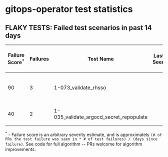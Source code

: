 # gitops-operator test statistics
## FLAKY TESTS: Failed test scenarios in past 14 days
| Failure Score<sup>*</sup> | Failures | Test Name | Last Seen | PR List and Logs 
|---|---|---|---|---|
| 90 | 3 | 1-073_validate_rhsso  |  | 3: [#643](https://github.com/redhat-developer/gitops-operator/pull//643)<sup>[1](https://storage.googleapis.com/origin-ci-test/pr-logs/pull/redhat-developer_gitops-operator/643/pull-ci-redhat-developer-gitops-operator-master-v4.14-kuttl-parallel/1747569040978612224/build-log.txt)</sup> [#641](https://github.com/redhat-developer/gitops-operator/pull//641)<sup>[1](https://storage.googleapis.com/origin-ci-test/pr-logs/pull/redhat-developer_gitops-operator/641/pull-ci-redhat-developer-gitops-operator-master-v4.14-kuttl-parallel/1747132563488509952/build-log.txt)</sup> [#631](https://github.com/redhat-developer/gitops-operator/pull//631)<sup>[1](https://storage.googleapis.com/origin-ci-test/pr-logs/pull/redhat-developer_gitops-operator/631/pull-ci-redhat-developer-gitops-operator-master-v4.14-kuttl-parallel/1742908912308326400/build-log.txt)</sup> 
| 40 | 2 | 1-035_validate_argocd_secret_repopulate  |  | 2: [#641](https://github.com/redhat-developer/gitops-operator/pull//641)<sup>[1](https://storage.googleapis.com/origin-ci-test/pr-logs/pull/redhat-developer_gitops-operator/641/pull-ci-redhat-developer-gitops-operator-master-v4.13-kuttl-sequential/1747132560128872448/build-log.txt)</sup> [#631](https://github.com/redhat-developer/gitops-operator/pull//631)<sup>[1](https://storage.googleapis.com/origin-ci-test/pr-logs/pull/redhat-developer_gitops-operator/631/pull-ci-redhat-developer-gitops-operator-master-v4.12-kuttl-sequential/1742908908273405952/build-log.txt)</sup> 



<sup>*</sup> - Failure score is an arbitrary severity estimate, and is approximately `(# of PRs the test failure was seen in * # of test failures) / (days since failure)`. See code for full algorithm -- PRs welcome for algorithm improvements.

